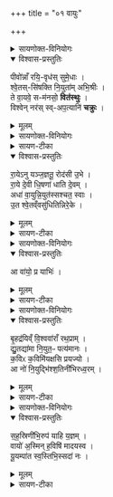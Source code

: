 +++
title = "०१ वायुः"

+++
<details><summary>सायणोक्त-विनियोगः</summary>

1'वायव्यँ श्वेतमालभेत भूतिकामः' इत्यत्र वपायाः पुरोनुवाक्यामाह - 
</details>


<details open><summary>विश्वास-प्रस्तुतिः</summary>

पीवो॑न्नाँ रयि॒-वृध॑स् सुमे॒धाः ।  
श्वे॒तस्-सि॑षक्ति नि॒युता॑म् अभि॒श्रीः ।   
ते वा॒यवे॒ स-म॑नसो॒ **वित॑स्थुः** ।   
विश्वेन् नर॑स् स्व्-अप॒त्यानि॑ **चक्रुः** ।  
</details>

<details><summary>मूलम्</summary>

पीवो॑न्नाँ रयि॒वृध॑स्सुमे॒धाः ।  
श्वे॒तस्सि॑षक्ति नि॒युता॑मभि॒श्रीः ।   
ते वा॒यवे॒ सम॑नसो॒ वित॑स्थुः ।   
विश्वेन्नर॑स्स्वप॒त्यानि॑ चक्रुः ।  
</details>

<details><summary>सायणोक्त-विनियोगः</summary>

2अथ वपाया याज्यामाह - 
</details>


<details><summary>सायण-टीका</summary>

यो वायुदेवताकः श्वेतच्छागः पशुः सोऽयं सिषक्ति सक्तो भवति संबध्नातीत्यर्थः । उत्तरार्धे नर इत्यभिधास्यमानत्वान्नॄन्मनुष्यान्यजमानान्सिषक्तीति योजनीयम् । कीदृशान्यजमानान्? पीवोन्नान् पीवांसि स्थूलानि प्रभूतान्यन्नानि येषां ते पीवोन्नाः तान् । रयिवृधः रक्ष्या धनेन वर्धमानान् । सुमेधाः शोभनया मेधया यज्ञप्रयोगधारणशक्त्या युक्तान् । कीदृशः श्वेतः पशुः? नियुतामभिश्रीः नितरां युवन्ति रथे मिश्रयन्तीति नियुतः वायोर्वडवाः तासामभिश्रयणीयः । एतस्य पशोर्वायव्यत्वेन वायुद्वारा वडवा अप्येतमाश्रयन्ति । यागे तान् नॄन् यजमानात् श्वेतः सिषक्ति । ते नरो यजमाना वायवे वायुदेवतार्थं समनसः तेन देवेन समानमनस्काः तस्मिन्प्रीतियुक्ता भूत्वा वितस्थुः विशेषेण स्थिताः । ततो विश्वेत् विश्वान्येव वायुदेवताकानि कर्माणि स्वपत्यानि शोभनापत्यप्रदानि चक्रुः कृतवन्तः ॥
</details>

<details open><summary>विश्वास-प्रस्तुतिः</summary>

रा॒येऽनु यञ्ज॒ज्ञतू॒ रोद॑सी उ॒भे ।  
रा॒ये दे॒वी धि॒षणा॑ धाति दे॒वम् ।   
अधा॑ वा॒युन्नि॒युत॑स्सश्चत॒ स्वाः ।  
उ॒त श्वे॒तव्ँवसु॑धितिन्निरे॒के ।  
</details>

<details><summary>मूलम्</summary>

रा॒येऽनु यञ्ज॒ज्ञतू॒ रोद॑सी उ॒भे ।  
रा॒ये दे॒वी धि॒षणा॑ धाति दे॒वम् ।   
अधा॑ वा॒युन्नि॒युत॑स्सश्चत॒ स्वाः ।  
उ॒त श्वे॒तव्ँवसु॑धितिन्निरे॒के ।  
</details>

<details><summary>सायण-टीका</summary>

रोदसी द्यावापृथिव्यावुभे रायेऽनु धनार्थमेव यं वायुं जज्ञतुः उत्पादितवत्यौ । यजमानानां धिषणा बुद्धिः देवी विद्योतमाना सती वायुं देवं धाति धारयति निरन्तरं ध्यायतीत्यर्थः । अधा आरब्धयागे तं वायुं स्वा नियुतः स्वकीया वडवाः सश्चत सेवन्ते । उत अपिच रेको रिक्तत्वं तद्रहितं कर्म निरेकं, तादृशे सर्वसाधनसंपूर्णे कर्मणि वसुधितिं हविर्लक्षणस्य वसुनो धारकं श्वेतं पशुमपि निभृतः सश्चतेत्वन्वयः ॥
</details>

<details><summary>सायणोक्त-विनियोगः</summary>

3अथ पुरोडाशस्य याज्यानुवाक्ययोः प्रतीके दर्शयति - 'आ वायो भूषा' इति पुरेऽनुवाक्या । सा चैन्द्रवायवप्रस्तावे व्याख्याता । 'प्रयाभिर्यासि दाश्वाँसम्' इत्येषा याज्या । सा च हिरण्यगर्भ आपो हेत्यनुवाके व्याख्याता ॥
</details>


<details open><summary>विश्वास-प्रस्तुतिः</summary>

आ वा॑यो॒ प्र याभिः॑ ।
</details>

<details><summary>मूलम्</summary>

आ वा॑यो॒ प्र याभिः॑ ।
</details>

<details><summary>सायण-टीका</summary>

- {मन्त्रः} आ वा॑यो भूष शुचिपा॒ उप॑ नस्स॒हस्र॑न्ते नि॒युतो॑ विश्ववार ।  
उपो॑ ते॒ अन्धो॒ मद्य॑मयामि॒ यस्य॑ देव दधि॒षे पू॑र्व॒पेय॑म् ॥

  - 1ऐन्द्रवायवपात्रेण वायव्यं गृह्णाति - आवायो इति चतुष्पदया त्रिष्टुभा ॥ हे वायो शुचिपाः शुचेश्शुद्धस्य पातः । उपेत्युपसर्गश्रुतेर्योग्यं क्रियापदमध्याह्रियते । नः अस्मानुपेत्य, इममस्मदीयं सोमं पानेनाभूष आ समन्तादलं कुरु । यद्वा - अस्मदीयं यज्ञमागमनेनालङ्कुरु । भूष अलङ्कारे, भौवादिकः । कथमनेनागमनेन यज्ञोलङ्क्रियत इत्याह - विश्ववार निजबलेन विश्वस्यावारक , विश्वेषां वा वरणीय, ते तव सहस्रं नियुतः अश्वाः, अतस्तवैवागमनं भूषणाय भवति ।   
हे वायो नियुतमश्वा अस्मानुपयान्तु । यद्वा - वायो आभूषय यज्ञं । तदर्थं किं क्रियतामित्याह – तव सहस्रं नियुतः अस्मानुपागच्छन्तु । यद्वा - भूषेत्यामन्त्रितमेव, भूषयतीति भूषः अलङ्कर्ता कस्य ? तस्य यत्र यत्र गच्छतीति । हे एवंगुणक वायो, तव सहस्रं नियुतोस्मानुपयन्तु तैस्सहितस्सन्नस्मत्सकाशमागच्छेत्यर्थः । उपसर्गद्वयेन क्रियापदमध्याह्रियते । उपो इत्युपशब्दस्यार्थे वर्तते । उपो अयामि समीपं प्रापयामि । किं सोमम् । अहं तुभ्यमागताय सोममुपहरामि । इ गतौ भौवादिकः अन्तर्भावितण्यर्थः णिलुग्वा । कीदृशमित्याह – अन्धः अदनीयम् । 'अदेर्नुम्धश्च' इत्यसुन् । मद्यं मदकरम् । 'गदमदचर' इत्यादिना यत्, 'यतो  नावः' इत्याद्युदात्तत्वम् ।   
पुनश्च सोमो विशेष्यते - हे देव वायो यस्य पूर्वपेयं प्रथमपानं त्वं दधिषे दधासि आचरसि, यं लब्ध्वा प्रथमं पिबसि, अन्यमग्रेपिबन्तं न क्षमसे यागेषु । 'छन्दसि लुङ्लङ्लिटः' इति दधातेर्लिट् । पिबतेर्भावे 'अचो यत्', कृदुत्तरपदप्रकृतिस्वरत्वम्, 'यतो नावः' ॥

    -   1अजावशाया उपाकरणेऽनुवर्तयति - आ वायो इति त्रिष्टुप् ॥ इयं व्याख्याता ग्रहेषु । हे वायो शुचिपाः अस्मानुपेत्य आभूषय हे विश्ववार यस्य ते सहस्रं नियुतं अश्वाः । तस्य ते अन्धः अन्नं मद्यं मदहेतुं उपायामि उपगच्छामि । हे देव यस्य च पूर्वपेयं दधिषे दधासि तत्संपादयामीति ॥

- {मन्त्रः}  प्र याभि॒र्यासि॑ दा॒श्वाँस॒मच्छा॑ नि॒युद्भि॑र्वायवि॒ष्टये॑ दुरो॒णे ।  
नि नो॑ र॒यिँ सु॒भोज॑सय्ँयुवे॒ह नि वी॒रव॒द्गव्य॒मश्वि॑यञ्च॒ राधः॑ ।

  -   टीका  8तत्रैव याज्या - प्र याभिरिति त्रिष्टुप् । अच्छेति प्रथमपादान्तः ॥ हे वायो याभिः वडबाभिः नियुत्संज्ञाभिः प्रयासि गच्छसि । दाश्वांसं हविर्दत्तवन्तं अच्छ अभिगन्तुं इष्टये यागाय पुनरपि यागं प्रवर्तयितुम् । 'मन्त्रे वृष' इति क्तिन उदात्तत्वम्, 'निपातस्य च' इति संहितायां अच्छेत्यस्य दीर्घत्वम् । दुरोणे यज्ञगृहे ताभिरागत्येहास्मद्यज्ञगृहे रयिं धनं सुभोजसं शोभनभोजनम् । 'सोर्मनसि' इत्युत्तरपदाद्युदात्तत्वम् । नियुव मिश्रय शोभनभुक्तिकं धनमस्माभिर्मिश्रय । पूर्ववद्व्यत्ययेन शः । नियुव च रायः धनम् । कीदृशं ? वीरवत् पुत्रपौत्रादिवत् गव्यं गोसमृद्धिनिमित्तम् । 'गोद्व्यचः' इति यत् । यद्वा - गव्यैः क्षीरादिभिस्तद्वत् । अश्वियं अश्वसमूहवत्, 'केशाश्वाभ्याम्' इति छः, छान्दसं ह्रस्वत्वम् । आद्युदात्तत्वं च । यद्वा - अश्वयोग स्यापि निमित्तभूतम् । छान्दसो यत् ॥
</details>

<details><summary>सायणोक्त-विनियोगः</summary>

4अथ हविषः पुरोनुवाक्यामाह - 
</details>


<details open><summary>विश्वास-प्रस्तुतिः</summary>

बृ॒हद्र॑यिव्ँ वि॒श्ववा॑राँ रथ॒प्राम् ।   
द्यु॒तद्या॑मा नि॒युत॒ᳶ पत्य॑मानः ।  
क॒विᳵ क॒विमि॑यक्षसि प्रयज्यो ।   
आ नो॑ नि॒युद्भि॑श्श॒तिनी॑भिरध्व॒रम् ।  
</details>

<details><summary>मूलम्</summary>

बृ॒हद्र॑यिव्ँ वि॒श्ववा॑राँ रथ॒प्राम् ।   
द्यु॒तद्या॑मा नि॒युत॒ᳶ पत्य॑मानः ।  
क॒विᳵ क॒विमि॑यक्षसि प्रयज्यो ।   
आ नो॑ नि॒युद्भि॑श्श॒तिनी॑भिरध्व॒रम् ।  
</details>

<details><summary>सायण-टीका</summary>

बृहती महती मनीषा यजमानस्य बुद्धिः वायुमभिलक्ष्य प्रकर्षेण यातीति शेषः । कीदृशं वायुं? बृहद्रयिं बृहती रयिर्महद्धनं यस्यासौ बृहद्रयिः बृहद्धनप्रदमित्यर्थः । विश्ववारां विश्वेषामनिष्टानां निवारकम् । रथप्रां स्वकीयं रथमपेक्षितैर्धनैः पूरयन्तम् । हे प्रयज्यो! प्रकर्षेण यष्टुमुद्युक्त यजमान! कविः देवतातत्त्वाभिज्ञंस्त्वं कविं सर्वज्ञं वायुं देवं इयक्षसि भज पूजय । कीदृशः कविः? द्युतद्यामा यामशब्देन नियमरूपो यागोऽभिधीयते द्योतमानो यागो यस्यासौ द्युतद्यामा । नियुतः पत्यमानः नियुतो याः पूर्वोक्ता वडवास्ताः पत्यमानो वायोरानयनार्थं सेवमानः ॥
</details>

<details><summary>सायणोक्त-विनियोगः</summary>

5अथ याज्यामाह - 
</details>


<details open><summary>विश्वास-प्रस्तुतिः</summary>

स॒ह॒स्रिणी॑भि॒रुप॑ याहि य॒ज्ञम् ।          
वायो॑ अ॒स्मिन् ह॒विषि॑ मादयस्व ।         
यू॒यम्पा॑त स्व॒स्तिभि॒स्सदा॑ नः ।  
</details>

<details><summary>मूलम्</summary>

स॒ह॒स्रिणी॑भि॒रुप॑ याहि य॒ज्ञम् ।          
वायो॑ अ॒स्मिन् ह॒विषि॑ मादयस्व ।         
यू॒यम्पा॑त स्व॒स्तिभि॒स्सदा॑ नः ।  
</details>

<details><summary>सायण-टीका</summary>

हे वायो शतिनीभिः शतसंख्यायुक्ताभिः सहस्रिणीभिः सहस्रसंख्यायुकाभिश्च नियुद्भिर्वडवाभिस्सह नः अस्मदीयमध्वरं हिंसारहितं यज्ञं प्रति उप समीपे आयाहि आगच्छ । आगत्य चास्मिन्हविषि स्वीकृते सति मादयस्व त्वं हृष्टः स्सन्नस्मानपि हर्षय । यूयं त्वं च त्वदीयभृत्याश्च सर्वे स्वस्तिभिरविनाशैः फलैर्नोऽस्मान्सदा पात रक्षत । यदेतत्षडृचं सूक्तं वायव्यपशौ प्रवृत्तं तदेतत्सूत्रकारः स्पष्टीचकार - 'काम्यैः पशुभिरमावास्यायां पौर्णमास्यां वा यजेत । तेषां निरूढपशुबन्धवत्कल्पो वायव्यँ श्वेतमिति । ये ब्राह्मणेन व्याख्यातास्तेषामावापिकेषु स्थानेषु यथादेवतं षडृचो निदधाति । वपायाः पुरोडाशस्य हविष इति द्वे द्वे पीवोन्नाँ रयिवृधः सुमेधा इत्येतानि यथापूर्वं यथालिङ्गमाम्नातानि भवन्ति' इति ॥
</details>
